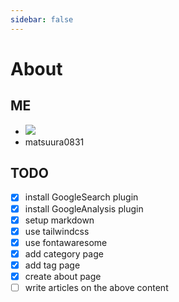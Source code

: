 ```yaml
---
sidebar: false
---
```


# About

## ME

<ul class="flex flex-row mt-4">
    <li><img class="h-20" src="https://avatars.githubusercontent.com/matsuura0831"></il>
    <li class="text-4xl font-bold my-auto ml-4"><span>matsuura0831</span></li>
</ul>


## TODO

- [x] install GoogleSearch plugin
- [x] install GoogleAnalysis plugin
- [x] setup markdown
- [x] use tailwindcss
- [x] use fontawaresome
- [x] add category page
- [x] add tag page
- [x] create about page
- [ ] write articles on the above content
